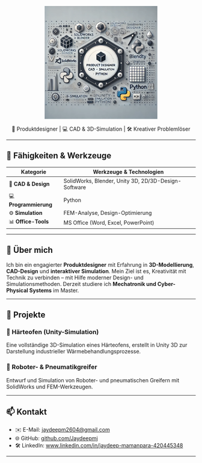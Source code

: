 <p align="center">
  <img src="assets/banner.png" alt="Jaydeepmj Banner" style="max-width: 300px; height: 300px;">
</p>


<p align="center">
  🎨 Produktdesigner | 💻 CAD & 3D-Simulation | 🛠 Kreativer Problemlöser
</p>

---

## 🔧 Fähigkeiten & Werkzeuge

| Kategorie           | Werkzeuge & Technologien                                                             |
|---------------------|----------------------------------------------------------------------------------------|
| 🎨 **CAD & Design**   | SolidWorks, Blender, Unity 3D, 2D/3D-Design-Software                                 |
| 💻 **Programmierung** | Python                                                                               |
| ⚙️ **Simulation**      | FEM-Analyse, Design-Optimierung                                                     |
| 📊 **Office-Tools**    | MS Office (Word, Excel, PowerPoint)                                                 |

---

## 🧠 Über mich

Ich bin ein engagierter **Produktdesigner** mit Erfahrung in **3D-Modellierung**, **CAD-Design** und **interaktiver Simulation**. Mein Ziel ist es, Kreativität mit Technik zu verbinden – mit Hilfe moderner Design- und Simulationsmethoden. Derzeit studiere ich **Mechatronik und Cyber-Physical Systems** im Master.

---

## 🧪 Projekte

### 🔧 Härteofen (Unity-Simulation)  
Eine vollständige 3D-Simulation eines Härteofens, erstellt in Unity 3D zur Darstellung industrieller Wärmebehandlungsprozesse.

### 🤖 Roboter- & Pneumatikgreifer  
Entwurf und Simulation von Roboter- und pneumatischen Greifern mit SolidWorks und FEM-Werkzeugen.

---

## 📫 Kontakt

- ✉️ E-Mail: jaydeepm2604@gmail.com  
- 🌐 GitHub: [github.com/Jaydeepmj](https://github.com/Jaydeepmj)  
- 🛠  LinkedIn: www.linkedin.com/in/jaydeep-mamanpara-420445348

---
